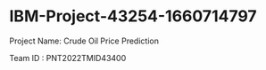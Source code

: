 # IBM-Project-43254-1660714797

Project Name: Crude Oil Price Prediction

   Team ID : PNT2022TMID43400
